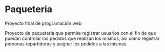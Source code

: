 # Paqueteria
Proyecto final de programaciòn web

Proyecto de paqueteria que permite registrar usuarios con el fin de que puedan controlar los pedidos que realizan los mismos, asi como registrar personas repartidoras y asignar los pedidos a las mismas
